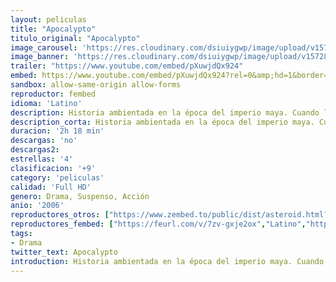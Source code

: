 ```yaml
---
layout: peliculas
title: "Apocalypto"
titulo_original: "Apocalypto"
image_carousel: 'https://res.cloudinary.com/dsiuiygwp/image/upload/v1572830000/apocalypto-min_nofvbz.jpg'
image_banner: 'https://res.cloudinary.com/dsiuiygwp/image/upload/v1572830001/apcalypto-min_jllla4.jpg'
trailer: "https://www.youtube.com/embed/pXuwjdQx924"
embed: https://www.youtube.com/embed/pXuwjdQx924?rel=0&amp;hd=1&border=0&wmode=opaque&enablejsapi=1&modestbranding=1&controls=1&showinfo=1
sandbox: allow-same-origin allow-forms
reproductor: fembed
idioma: 'Latino'
description: Historia ambientada en la época del imperio maya. Cuando la idílica existencia de los mayas es brutalmente interrumpida por el ataque de una fuerza invasora, un hombre emprende un arriesgado viaje a un mundo regido por el miedo y la opresión en el que le espera un incierto final. Debido a un giro del destino y espoleado por el amor a su esposa y a su familia, emprenderá el regreso a su hogar en un desesperado esfuerzo por preservar su forma de vida…
description_corta: Historia ambientada en la época del imperio maya. Cuando la idílica existencia de los mayas es brutalmente interrumpida por el ataque de una fuerza invasora, un hombre emprende un arriesgado viaje a un mundo regido por el miedo y la opresión en el que le...
duracion: '2h 18 min'
descargas: 'no'
descargas2:
estrellas: '4'
clasificacion: '+9'
category: 'peliculas'
calidad: 'Full HD'
genero: Drama, Suspenso, Acción
anio: '2006'
reproductores_otros: ["https://www.zembed.to/public/dist/asteroid.html?id=907fea19157e6a926b4be6fed39675dd&title=Apocalypto","Latino","https://api.cuevana3.io/stream/index.php?file=ek5lbm9xYWNrS0xYMTZLa2xNbkdvY3ZTb3BtZng4TGp6ZFpobGFMUGtOelcwcUZmbWRIVzRkakVuS0JnbEplcG1KUnNZSlRTMGViVTBxZGdsdEhPb3Jhb2JHT2dsck9zcGFpdFg2YlcwT1hGeXBoZ29OS1Y","Latino","https://granpelis.tv/jwplayer/?source=https%3A%2F%2Fstorage.googleapis.com%2Fopportune-mile-250902.appspot.com%2Fcv0472043lt.mp4&id=1412&type=mp4","Latino","https://mstream.space/c3la0g6vd222","Latino","https://mstream.space/qsu2841kwu7i","Latino"]
reproductores_fembed: ["https://feurl.com/v/7zv-gxje2ox","Latino","https://feurl.com/v/en983znm0v1","Latino"]
tags:
- Drama
twitter_text: Apocalypto
introduction: Historia ambientada en la época del imperio maya. Cuando la idílica existencia de los mayas es brutalmente interrumpida por el ataque de una fuerza invasora, un hombre emprende un arriesgado viaje a un mundo regido por el miedo y la opresión en el que le
---
```



 







